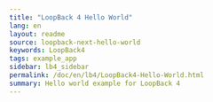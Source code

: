 ```yaml
---
title: "LoopBack 4 Hello World"
lang: en
layout: readme
source: loopback-next-hello-world
keywords: LoopBack4
tags: example_app
sidebar: lb4_sidebar
permalink: /doc/en/lb4/LoopBack4-Hello-World.html
summary: Hello world example for LoopBack 4  
---
```

